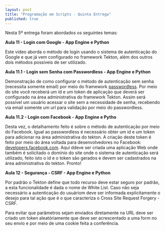 ```yaml
---
layout: post
title: "Programação em Scripts - Quinta Entrega"
published: true
---
```


Nesta 5º entrega foram abordados os seguintes temas:

**Aula 11 - Login com Google - App Engine e Python**

Este video aborda o método de login usando o sistema de autenticação do Google e que já vem configurado no 
framework Tekton, além dos outros dois métodos possíveis de ser utilizado.

**Aula 11.1 - Login sem Senha com Passwordless - App Engine e Python**

Demonstração de como configurar o método de autenticação sem senha (necessita somente email) por meio do framework [passwordless](https://pswdless.appspot.com). Por meio
do site você receberá um id e um token de aplicação que deverá ser configurado na área administrativa do framework Tekton. Assim será possível
um usuário acessar o site sem a necessidade de senha, recebendo via email somente um url para validação por meio do passwordless.

**Aula 11.2 - Login com Facebook - App Engine e Pytho**

Desta vez, o detalhamento feito é sobre o método de autenticação por meio do Facebook. Igual ao passwordless é necessário
obter um id e um token para adicionar na área administrativa do tekton. A criação deste token é feito por meio do área voltada para desenvolvedores no Facebook: [developers.facebook.com](https://developers.facebook.com/). Aqui ddeve ser criada uma aplicação Web onde também é solicitado o domínio do site onde o sistema de autenticação será utilizado, feito isto o id e o token são gerados e devem ser cadastrados na área administrativa do tekton. Pronto!

**Aula 12 - Segurança - CSRF - App Engine e Python**

Por padrão o Tekton define que todo recurso deve estar seguro por padrão, a esta funcionalidade é dada o nome de White List. Caso não seja necessário a autenticação do usuáriom deve ser informada explicitamente o desejo para tal ação que é o que caracteriza o Cross Site Request Forgery - CSRF. 

Para evitar que parâmetros sejam enviados diretamente na URL deve ser criado um token aleatóriamente que deve ser acrescentado a uma form no seu envio e por meio de uma cookie feita a conferência.
